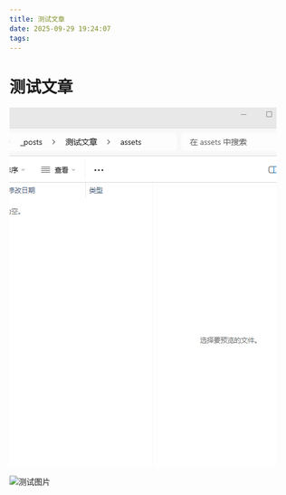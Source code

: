 ```yaml
---
title: 测试文章
date: 2025-09-29 19:24:07
tags:
---
```


# 测试文章

![](测试文章/assets/2025-09-29-19-25-37-image.png)

![测试图片](assets/2025-09-29-19-25-37-image.png)
